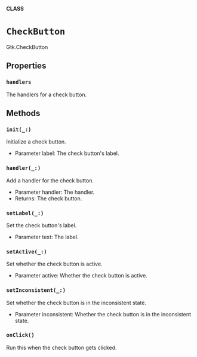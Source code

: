 **CLASS**

# `CheckButton`

Gtk.CheckButton

## Properties
### `handlers`

The handlers for a check button.

## Methods
### `init(_:)`

Initialize a check button.
- Parameter label: The check button's label.

### `handler(_:)`

Add a handler for the check button.
- Parameter handler: The handler.
- Returns: The check button.

### `setLabel(_:)`

Set the check button's label.
- Parameter text: The label.

### `setActive(_:)`

Set whether the check button is active.
- Parameter active: Whether the check button is active.

### `setInconsistent(_:)`

Set whether the check button is in the inconsistent state.
- Parameter inconsistent: Whether the check button is in the inconsistent state.

### `onClick()`

Run this when the check button gets clicked.
